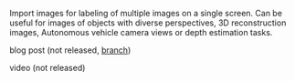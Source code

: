 Import images for labeling of multiple images on a single screen. Can be useful for images of objects with diverse perspectives, 3D reconstruction images, Autonomous vehicle camera views or depth estimation tasks.

blog post (not released, [branch](https://github.com/supervisely/supervise.ly/blob/4288dc70b8bd989014650c5c67938288af42ddae/static/blog/multi-view-annotation/README.md))

video (not released)

